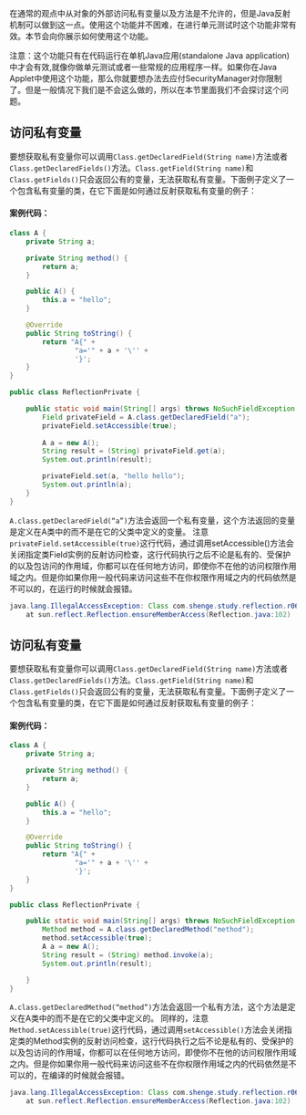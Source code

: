 在通常的观点中从对象的外部访问私有变量以及方法是不允许的，但是Java反射机制可以做到这一点。使用这个功能并不困难，在进行单元测试时这个功能非常有效。本节会向你展示如何使用这个功能。

注意：这个功能只有在代码运行在单机Java应用(standalone Java application)中才会有效,就像你做单元测试或者一些常规的应用程序一样。如果你在Java Applet中使用这个功能，那么你就要想办法去应付SecurityManager对你限制了。但是一般情况下我们是不会这么做的，所以在本节里面我们不会探讨这个问题。

## 访问私有变量

要想获取私有变量你可以调用`Class.getDeclaredField(String name)`方法或者`Class.getDeclaredFields()`方法。`Class.getField(String name)`和`Class.getFields()`只会返回公有的变量，无法获取私有变量。下面例子定义了一个包含私有变量的类，在它下面是如何通过反射获取私有变量的例子：

#### 案例代码：

```java
class A {
    private String a;

    private String method() {
        return a;
    }

    public A() {
        this.a = "hello";
    }

    @Override
    public String toString() {
        return "A{" +
                "a='" + a + '\'' +
                '}';
    }
}

public class ReflectionPrivate {

    public static void main(String[] args) throws NoSuchFieldException, IllegalAccessException {
        Field privateField = A.class.getDeclaredField("a");
        privateField.setAccessible(true);
        
        A a = new A();
        String result = (String) privateField.get(a);
        System.out.println(result);

        privateField.set(a, "hello hello");
        System.out.println(a);
    }
}
```

`A.class.getDeclaredField(“a”)`方法会返回一个私有变量，这个方法返回的变量是定义在A类中的而不是在它的父类中定义的变量。
注意`privateField.setAccessible(true)`这行代码，通过调用setAccessible()方法会关闭指定类Field实例的反射访问检查，这行代码执行之后不论是私有的、受保护的以及包访问的作用域，你都可以在任何地方访问，即使你不在他的访问权限作用域之内。但是你如果你用一般代码来访问这些不在你权限作用域之内的代码依然是不可以的，在运行的时候就会报错。

```java
java.lang.IllegalAccessException: Class com.shenge.study.reflection.r06private.ReflectionPrivate can not access a member of class com.shenge.study.reflection.r06private.A with modifiers "private"
	at sun.reflect.Reflection.ensureMemberAccess(Reflection.java:102)
```

## 访问私有变量

要想获取私有变量你可以调用`Class.getDeclaredField(String name)`方法或者`Class.getDeclaredFields()`方法。`Class.getField(String name)`和`Class.getFields()`只会返回公有的变量，无法获取私有变量。下面例子定义了一个包含私有变量的类，在它下面是如何通过反射获取私有变量的例子：

#### 案例代码：

```java
class A {
    private String a;

    private String method() {
        return a;
    }

    public A() {
        this.a = "hello";
    }

    @Override
    public String toString() {
        return "A{" +
                "a='" + a + '\'' +
                '}';
    }
}

public class ReflectionPrivate {

    public static void main(String[] args) throws NoSuchFieldException, IllegalAccessException, NoSuchMethodException, InvocationTargetException {
        Method method = A.class.getDeclaredMethod("method");
        method.setAccessible(true);
        A a = new A();
        String result = (String) method.invoke(a);
        System.out.println(result);

    }
}
```


`A.class.getDeclaredMethod(“method”)`方法会返回一个私有方法，这个方法是定义在A类中的而不是在它的父类中定义的。
同样的，注意`Method.setAcessible(true)`这行代码，通过调用`setAccessible()`方法会关闭指定类的Method实例的反射访问检查，这行代码执行之后不论是私有的、受保护的以及包访问的作用域，你都可以在任何地方访问，即使你不在他的访问权限作用域之内。但是你如果你用一般代码来访问这些不在你权限作用域之内的代码依然是不可以的，在编译的时候就会报错。

```java
java.lang.IllegalAccessException: Class com.shenge.study.reflection.r06private.ReflectionPrivate can not access a member of class com.shenge.study.reflection.r06private.A with modifiers "private"
	at sun.reflect.Reflection.ensureMemberAccess(Reflection.java:102)
```

